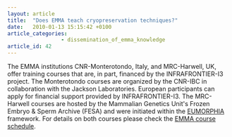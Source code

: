 ```yaml
---
layout: article
title:  "Does EMMA teach cryopreservation techniques?"
date:   2010-01-13 15:15:42 +0100
article_categories:
                 - dissemination_of_emma_knowledge
article_id: 42
---
```


The EMMA institutions CNR-Monterotondo, Italy, and MRC-Harwell, UK, offer training courses that are, in part, financed by the INFRAFRONTIER-I3 project. The Monterotondo courses are organized by the CNR-IBC in collaboration with the Jackson Laboratories. European participants can apply for financial support provided by INFRAFRONTIER-I3. The MRC-Harwell courses are hosted by the Mammalian Genetics Unit's Frozen Embryo & Sperm Archive (FESA) and were initiated within the [EUMORPHIA][link-eumorphia] framework. For details on both courses please check the [EMMA course schedule][link-emma-courses].

[link-eumorphia]: http://www.eumorphia.org/
[link-emma-courses]: https://www.infrafrontier.eu/resources-and-services/training-and-consulting-services/cryopreservation-training-courses